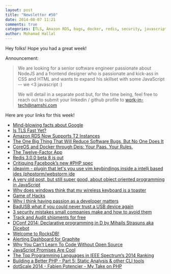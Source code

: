 ```yaml
---
layout: post
title: "Newsletter #50"
date: 2014-08-07 11:21
comments: true
categories: [TLS, Amazon RDS, bugs, docker, redis, security, javascript, vim, phpstorm, oop]
author: Mohamad Hallal
---
```


Hey folks! Hope you had a great week!

Announcement:
> We are looking for a senior software engineer passionate about NodeJS and a frontend designer who is passionate and kick-ass in CSS and HTML and wants to expand his skillset with some JavaScript -- we <3 javascript :)
>
> We will detail in a separate post but, for the time being, feel free to reach out to submit your linkedin / github profile to work-in-tech@namshi.com

Here are your links for this week!

<!-- more -->

* [Mind-blowing facts about Google](http://buff.ly/V0CWSU)
* [Is TLS Fast Yet?](http://buff.ly/1sdQbLl)
* [Amazon RDS Now Supports T2 Instances](http://buff.ly/1s9dGW2)
* [The One Big Thing That Will Reduce Software Bugs, But No One Does It](http://buff.ly/1qKumSE)
* [CoreOS and Docker through Deis: Your Paas. Your Rules.](http://buff.ly/1ktk8s2)
* [The Twelve-Factor App](http://buff.ly/1rWPMNg)
* [Redis 3.0.0 beta 8 is out](http://buff.ly/UFHnmh)
* [Critiquing Facebook’s new #PHP spec](http://buff.ly/1qx66Ds)
* [ideavim -  plugin that let's you use vim keybindings inside a intellj based ides (phpstorm/webstorm ide](http://www.youtube.com/watch?v=UlREhZ-orlk)
* [A very old post, but still super good, about object oriented programming in JavaScript](http://mckoss.com/jscript/object.htm)
* [Why does windows think that my wireless keyboard is a toaster](http://superuser.com/questions/792607/why-does-windows-think-that-my-wireless-keyboard-is-a-toaster)
* [Game of Hacks](http://www.gameofhacks.com/)
* [Why I think having passion as a developer matters](http://www.jvanbaarsen.com/blog/2014/07/02/why-i-think-having-passion-as-a-developer-matters)
* [BadUSB what if you could never trust a USB device again](http://nakedsecurity.sophos.com/2014/08/02/badusb-what-if-you-could-never-trust-a-usb-device-again)
* [3 security mistakes small companies make and how to avoid them](http://nakedsecurity.sophos.com/2014/07/31/3-security-mistakes-small-companies-make-and-how-to-avoid-them)
* [Track and Audit shipments for free](https://www.aftership.com/)
* [DConf 2014: Declarative programming in D by Mihails Strasuns aka Dicebot](https://m.youtube.com/watch?v=SqeOPLB2xAM)
* [Welcome to RocksDB!](https://github.com/facebook/rocksdb/wiki)
* [Alerting Dashboard for Graphite](https://github.com/scobal/seyren)
* [Why You Can't Learn To Code Without Open Source](http://www.fastcolabs.com/3033680/why-you-cant-learn-to-code-without-open-source)
* [JavaScript Promises Are Cool](http://keyholesoftware.com/2014/07/23/javascript-promises-are-cool)
* [The Top Programming Languages in IEEE Spectrum’s 2014 Ranking](http://spectrum.ieee.org/static/interactive-the-top-programming-languages)
* [Building a Better PHP - Part 5: Static Analysis & other CLI tools](https://blog.engineyard.com/2014/hhvm-hack-part-5)
* [dotScale 2014 - Fabien Potencier - My Take on PHP](http://www.youtube.com/watch?v=gpNbmEnRLBU)